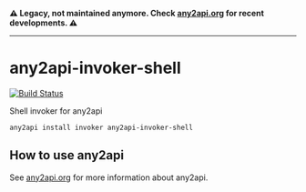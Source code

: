 **⚠️ Legacy, not maintained anymore. Check [any2api.org](http://any2api.org) for recent developments. ⚠️**

----

# any2api-invoker-shell

[![Build Status](https://travis-ci.org/any2api/any2api-invoker-shell.svg?branch=master)](https://travis-ci.org/any2api/any2api-invoker-shell)

Shell invoker for any2api

    any2api install invoker any2api-invoker-shell



## How to use any2api

See [any2api.org](http://any2api.org) for more information about any2api.
